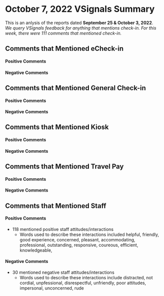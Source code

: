 # October 7, 2022 VSignals Summary

This is an anlysis of the reports dated **September 25 & October 3, 2022**. *We query VSignals feedback for anything that mentions check-in. For this week, there were 111 comments that mentioned check-in.*

##  Comments that Mentioned eCheck-in
#### Positive Comments

#### Negative Comments

##  Comments that Mentioned General Check-in
#### Positive Comments

#### Negative Comments

##  Comments that Mentioned Kiosk
#### Positive Comments

#### Negative Comments

##  Comments that Mentioned Travel Pay
#### Positive Comments

#### Negative Comments

##  Comments that Mentioned Staff
#### Positive Comments
-  118 mentioned positive staff attitudes/interactions
    - Words used to describe these interactions included helpful, friendly, good experience, concerned, pleasant, accommodating, professional, outstanding, responsive, coureous, efficient, knowledgeable, 

#### Negative Comments
 -  30 mentioned negative staff attitudes/interactions
    - Words used to describe these interactions include distracted, not cordial, unpfessional, disrespectful, unfriendly, poor attitudes, impersonal, unconcerned, rude


